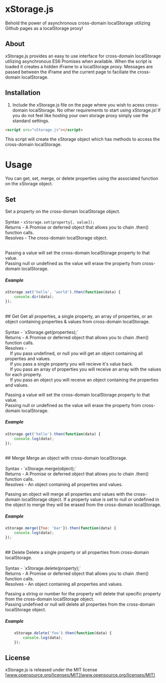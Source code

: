 # xStorage.js
Behold the power of asynchronous cross-domain localStorage utilizing Github pages as a localStorage proxy!<br>

## About
xStorage.js provides an easy to use interface for cross-domain localStorage utilizing asynchronous ES6 Promises when available.  When the script is loaded it creates a hidden iFrame to a localStorage proxy.  Messages are passed between the iFrame and the current page to faciliate the cross-domain localStorage.

## Installation
1. Include the xStorage.js file on the page where you wish to acess cross-domain localStorage. No other requirements to start using xStorage.js! If you do not feel like hosting your own storage proxy simply use the standard settings. <br>
```html
<script src="xStorage.js"></script>
```
This script will create the xStorage object which has methods to access the cross-domain localStorage.


# Usage
You can get, set, merge, or delete properties using the associated function on the xStorage object.<br>

## Set
Set a property on the cross-domain localStorage object.<br><br>
Syntax - `xStorage.set(property[, value]);`<br>
Returns - A Promise or deferred object that allows you to chain .then() function calls.<br>
Resolves - The cross-domain localStorage object.<br><br>

Passing a value will set the cross-domain localStorage property to that value.<br>
Passing null or undefined as the value will erase the property from cross-domain localStorage.<br>

##### Example
```js
xStorage.set('hello', 'world').then(function(data) {
	console.dir(data);
});
```

<br>
## Get
Get all properties, a single property, an array of properties, or an object containing properties & values from cross-domain localStorage.<br><br>
Syntax - `xStorage.get(properties);` <br>
Returns - A Promise or deferred object that allows you to chain .then() function calls.<br>
Resolves - <br>
&nbsp;&nbsp;&nbsp;&nbsp;If you pass undefined, or null you will get an object containing all properties and values.<br>
&nbsp;&nbsp;&nbsp;&nbsp;If you pass a single property you will recieve it's value back.<br>
&nbsp;&nbsp;&nbsp;&nbsp;If you pass an array of properties you will receive an array with the values for each property.<br>
&nbsp;&nbsp;&nbsp;&nbsp;If you pass an object you will receive an object containing the properties and values.<br>

Passing a value will set the cross-domain localStorage property to that value.<br>
Passing null or undefined as the value will erase the property from cross-domain localStorage.<br>

##### Example
```js
xStorage.get('hello').then(function(data) {
	console.log(data);
});
```

<br>
## Merge
Merge an object with cross-domain localStorage.<br><br>
Syntax - `xStorage.merge(object);`<br>
Returns - A Promise or deferred object that allows you to chain .then() function calls.<br>
Resolves - An object containing all properties and values.<br>

Passing an object will merge all properties and values with the cross-domain localStorage object.  If a property value is set to null or undefined in the object to merge they will be erased from the cross-domain localStorage.

##### Example
```js
xStorage.merge({foo: 'bar'}).then(function(data) {
	console.log(data);
});
```

<br>
## Delete
Delete a single property or all properties from cross-domain localStorage.<br><br>
Syntax - `xStorage.delete(property);`<br>
Returns - A Promise or deferred object that allows you to chain .then() function calls.<br>
Resolves - An object containing all properties and values.<br>

Passing a string or number for the property will delete that specific property from the cross-domain localStorage object.<br>
Passing undefined or null will delete all properties from the cross-domain localStorage object.

##### Example
```js
	xStorage.delete('foo').then(function(data) {
		console.log(data);
	});
```

## License 
xStorage.js is released under the MIT license<br>
[www.opensource.org/licenses/MIT](www.opensource.org/licenses/MIT)